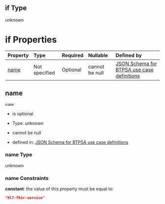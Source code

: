 ## if Type

unknown

# if Properties

| Property      | Type          | Required | Nullable       | Defined by                                                                                                                                                                                                        |
| :------------ | :------------ | :------- | :------------- | :---------------------------------------------------------------------------------------------------------------------------------------------------------------------------------------------------------------- |
| [name](#name) | Not specified | Optional | cannot be null | [JSON Schema for BTPSA use case definitions](btpsa-usecase-properties-services-items-allof-1-then-allof-45-if-properties-name.md "undefined#/properties/services/items/allOf/1/then/allOf/45/if/properties/name") |

## name



`name`

*   is optional

*   Type: unknown

*   cannot be null

*   defined in: [JSON Schema for BTPSA use case definitions](btpsa-usecase-properties-services-items-allof-1-then-allof-45-if-properties-name.md "undefined#/properties/services/items/allOf/1/then/allOf/45/if/properties/name")

### name Type

unknown

### name Constraints

**constant**: the value of this property must be equal to:

```json
"hl7-fhir-service"
```
